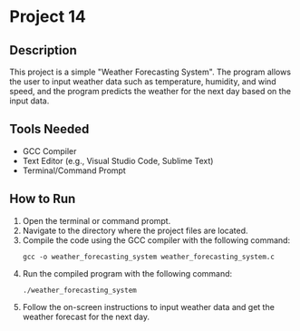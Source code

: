 # Project 14

## Description

This project is a simple "Weather Forecasting System". The program allows the user to input weather data such as temperature, humidity, and wind speed, and the program predicts the weather for the next day based on the input data.

## Tools Needed

- GCC Compiler
- Text Editor (e.g., Visual Studio Code, Sublime Text)
- Terminal/Command Prompt

## How to Run

1. Open the terminal or command prompt.
2. Navigate to the directory where the project files are located.
3. Compile the code using the GCC compiler with the following command:
   ```
   gcc -o weather_forecasting_system weather_forecasting_system.c
   ```
4. Run the compiled program with the following command:
   ```
   ./weather_forecasting_system
   ```
5. Follow the on-screen instructions to input weather data and get the weather forecast for the next day.
